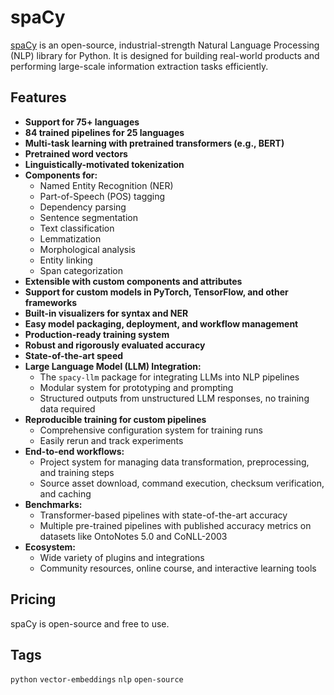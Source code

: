 # spaCy

[spaCy](https://spacy.io/) is an open-source, industrial-strength Natural Language Processing (NLP) library for Python. It is designed for building real-world products and performing large-scale information extraction tasks efficiently.

## Features
- **Support for 75+ languages**
- **84 trained pipelines for 25 languages**
- **Multi-task learning with pretrained transformers (e.g., BERT)**
- **Pretrained word vectors**
- **Linguistically-motivated tokenization**
- **Components for:**
    - Named Entity Recognition (NER)
    - Part-of-Speech (POS) tagging
    - Dependency parsing
    - Sentence segmentation
    - Text classification
    - Lemmatization
    - Morphological analysis
    - Entity linking
    - Span categorization
- **Extensible with custom components and attributes**
- **Support for custom models in PyTorch, TensorFlow, and other frameworks**
- **Built-in visualizers for syntax and NER**
- **Easy model packaging, deployment, and workflow management**
- **Production-ready training system**
- **Robust and rigorously evaluated accuracy**
- **State-of-the-art speed**
- **Large Language Model (LLM) Integration:**
    - The `spacy-llm` package for integrating LLMs into NLP pipelines
    - Modular system for prototyping and prompting
    - Structured outputs from unstructured LLM responses, no training data required
- **Reproducible training for custom pipelines**
    - Comprehensive configuration system for training runs
    - Easily rerun and track experiments
- **End-to-end workflows:**
    - Project system for managing data transformation, preprocessing, and training steps
    - Source asset download, command execution, checksum verification, and caching
- **Benchmarks:**
    - Transformer-based pipelines with state-of-the-art accuracy
    - Multiple pre-trained pipelines with published accuracy metrics on datasets like OntoNotes 5.0 and CoNLL-2003
- **Ecosystem:**
    - Wide variety of plugins and integrations
    - Community resources, online course, and interactive learning tools

## Pricing
spaCy is open-source and free to use.

## Tags
`python` `vector-embeddings` `nlp` `open-source`